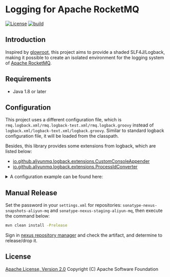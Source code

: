 # Logging for Apache RocketMQ

[![License][license-image]][license-url]
[![build][build-image]][build-url]

## Introduction

Inspired by [glowroot](https://github.com/glowroot/glowroot), this project aims to provide a shaded SLF4J/Logback,
making it possible to create an isolated environment for the logging system
of [Apache RocketMQ](https://rocketmq.apache.org/).

## Requirements

- Java 1.8 or later

## Configuration

This project uses a different configuration file, which is `rmq.logback.xml/rmq.logback-test.xml/rmq.logback.groovy`
instead of `logback.xml/logback-text.xml/logback.groovy`. Similar to standard logback configuration file, it will be
loaded from the classpath.

Besides, this library provides some extensions from logback, which are listed below:

* [io.github.aliyunmq.logback.extensions.CustomConsoleAppender](./rocketmq-logback-extensions/src/main/java/io/github/aliyunmq/logback/extensions/CustomConsoleAppender.java)
* [io.github.aliyunmq.logback.extensions.ProcessIdConverter](./rocketmq-logback-extensions/src/main/java/io/github/aliyunmq/logback/extensions/ProcessIdConverter.java)

<details><summary>A configuration example can be found here:
</summary>
<p>

```xml
<?xml version="1.0" encoding="UTF-8"?>
<configuration debug="false">
    <conversionRule conversionWord="pid" converterClass="io.github.aliyunmq.logback.extensions.ProcessIdConverter"/>
    <appender name="CustomConsoleAppender" class="io.github.aliyunmq.logback.extensions.CustomConsoleAppender">
        <encoder>
            <pattern>%yellow(%d{yyy-MM-dd HH:mm:ss.SSS,GMT+8}) %highlight(%-5p) %boldWhite([%pid]) %magenta([%t]) %boldGreen([%logger{12}#%M:%L]) - %m%n
            </pattern>
            <charset class="java.nio.charset.Charset">UTF-8</charset>
        </encoder>
    </appender>
    <appender name="DefaultAppender" class="org.apache.rocketmq.shade.ch.qos.logback.core.rolling.RollingFileAppender">
        <append>true</append>
        <File>
            ${rocketmq.log.root:-${user.home}${file.separator}logs${file.separator}rocketmq}${file.separator}rocketmq-client.log
        </File>
        <rollingPolicy class="org.apache.rocketmq.shade.ch.qos.logback.core.rolling.FixedWindowRollingPolicy">
            <FileNamePattern>
                ${rocketmq.log.root:-${user.home}${file.separator}logs${file.separator}rocketmq}${file.separator}other_days${file.separator}rocketmq-client-%i.log.gz
            </FileNamePattern>
            <minIndex>1</minIndex>
            <maxIndex>${rocketmq.log.file.maxIndex:-10}</maxIndex>
        </rollingPolicy>
        <triggeringPolicy class="org.apache.rocketmq.shade.ch.qos.logback.core.rolling.SizeBasedTriggeringPolicy">
            <maxFileSize>64MB</maxFileSize>
        </triggeringPolicy>
        <encoder class="org.apache.rocketmq.shade.ch.qos.logback.classic.encoder.PatternLayoutEncoder">
            <pattern>%d{yyy-MM-dd HH:mm:ss.SSS,GMT+8} %-5p [%t] [%logger{12}#%M:%L] - %m%n</pattern>
            <charset class="java.nio.charset.Charset">UTF-8</charset>
        </encoder>
    </appender>
    <root level="${rocketmq.log.level:-info}">
        <appender-ref ref="CustomConsoleAppender"/>
        <appender-ref ref="DefaultAppender" additivity="false"/>
    </root>
</configuration>
```

</p>
</details>

## Manual Release

Set the password in your `settings.xml` for repositories: `sonatype-nexus-snapshots-aliyun-mq`
and `sonatype-nexus-staging-aliyun-mq`, then execute the command below:

```bash
mvn clean install -Prelease
```

Sign in [nexus repository manager](https://s01.oss.sonatype.org/#stagingRepositories) and check the artifact, and
determine to release/drop it.

## License

[Apache License, Version 2.0](http://www.apache.org/licenses/LICENSE-2.0.html) Copyright (C) Apache Software Foundation

[license-image]: https://img.shields.io/badge/license-Apache%202-4EB1BA.svg
[license-url]: https://www.apache.org/licenses/LICENSE-2.0.html
[build-image]: https://github.com/aliyun-mq/rocketmq-logging/actions/workflows/build.yml/badge.svg
[build-url]: https://github.com/aliyun-mq/rocketmq-logging/actions/workflows/build.yml